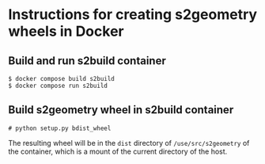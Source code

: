 # Instructions for creating s2geometry wheels in Docker

## Build and run s2build container
```shell
$ docker compose build s2build
$ docker compose run s2build
```

## Build s2geometry wheel in s2build container
```shell
# python setup.py bdist_wheel
```

The resulting wheel will be in the `dist` directory of `/use/src/s2geometry` of the container,
which is a mount of the current directory of the host.
